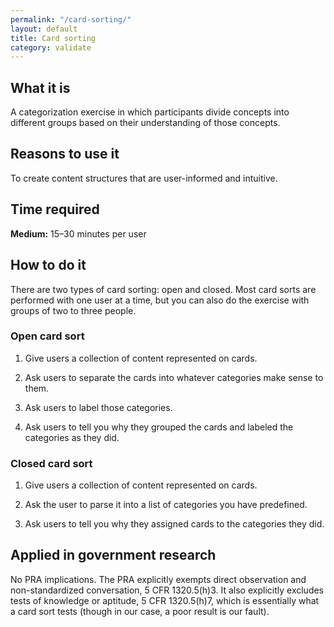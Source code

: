 ```yaml
---
permalink: "/card-sorting/"
layout: default
title: Card sorting
category: validate
---
```


## What it is

A categorization exercise in which participants divide concepts into different groups based on their understanding of those concepts.

## Reasons to use it

To create content structures that are user-informed and intuitive.

## Time required

**Medium:** 15–30 minutes per user

## How to do it

There are two types of card sorting: open and closed. Most card sorts are performed with one user at a time, but you can also do the exercise with groups of two to three people.

### Open card sort

1. Give users a collection of content represented on cards.

2. Ask users to separate the cards into whatever categories make sense to them.

3. Ask users to label those categories.

4. Ask users to tell you why they grouped the cards and labeled the categories as they did.

### Closed card sort

1. Give users a collection of content represented on cards.

2. Ask the user to parse it into a list of categories you have predefined.

3. Ask users to tell you why they assigned cards to the categories they did.

## Applied in government research

No PRA implications. The PRA explicitly exempts direct observation and non-standardized conversation, 5 CFR 1320.5(h)3. It also explicitly excludes tests of knowledge or aptitude, 5 CFR 1320.5(h)7, which is essentially what a card sort tests (though in our case, a poor result is our fault).
